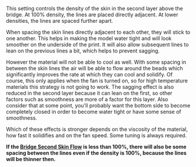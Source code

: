 This setting controls the density of the skin in the second layer above the bridge. At 100% density, the lines are placed directly adjacent. At lower densities, the lines are spaced further apart.

When spacing the skin lines directly adjacent to each other, they will stick to one another. This helps in making the model water tight and will look smoother on the underside of the print. It will also allow subsequent lines to lean on the previous lines a bit, which helps to prevent sagging.

However the material will not be able to cool as well. With some spacing in between the skin lines the air will be able to flow around the beads which significantly improves the rate at which they can cool and solidify. Of course, this only applies when the fan is turned on, so for high temperature materials this strategy is not going to work. The sagging effect is also reduced in the second layer because it can lean on the first, so other factors such as smoothness are more of a factor for this layer. Also consider that at some point, you'll probably want the bottom side to become completely closed in order to become water tight or have some sense of smoothness.

Which of these effects is stronger depends on the viscosity of the material, how fast it solidifies and on the fan speed. Some tuning is always required.

**If the [Bridge Second Skin Flow](bridge_skin_material_flow_2.md) is less than 100%, there will also be some spacing between the lines even if the density is 100%, because the lines will be thinner then.**